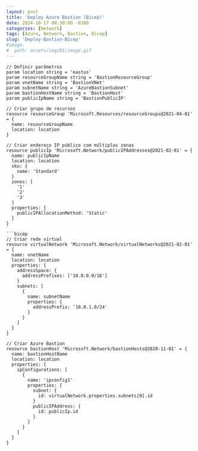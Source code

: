 ```yaml
---
layout: post
title: 'Deploy Azure Bastion (Bicep)'
date: 2024-10-17 08:30:00 -0300
categories: [Network]
tags: [Azure, Network, Bastion, Bicep]
slug: 'Deploy-Bastion-Bicep'
#image:
#  path: assets/img/01/image.gif
---
```


```bicep
// Definir parâmetros
param location string = 'eastus'
param resourceGroupName string = 'BastionResourceGroup'
param vnetName string = 'BastionVNet'
param subnetName string = 'AzureBastionSubnet'
param bastionHostName string = 'BastionHost'
param publicIpName string = 'BastionPublicIP'
```

```bicep
// Criar grupo de recursos
resource resourceGroup 'Microsoft.Resources/resourceGroups@2021-04-01' = {
  name: resourceGroupName
  location: location
}
```

```bicep
// Criar endereço IP público com múltiplas zonas
resource publicIp 'Microsoft.Network/publicIPAddresses@2021-02-01' = {
  name: publicIpName
  location: location
  sku: {
    name: 'Standard'
  }
  zones: [
    '1'
    '2'
    '3'
  ]
  properties: {
    publicIPAllocationMethod: 'Static'
  }
}

```bicep
// Criar rede virtual
resource virtualNetwork 'Microsoft.Network/virtualNetworks@2021-02-01' = {
  name: vnetName
  location: location
  properties: {
    addressSpace: {
      addressPrefixes: ['10.0.0.0/16']
    }
    subnets: [
      {
        name: subnetName
        properties: {
          addressPrefix: '10.0.1.0/24'
        }
      }
    ]
  }
}
```

```bicep
// Criar Azure Bastion
resource bastionHost 'Microsoft.Network/bastionHosts@2020-11-01' = {
  name: bastionHostName
  location: location
  properties: {
    ipConfigurations: [
      {
        name: 'ipconfig1'
        properties: {
          subnet: {
            id: virtualNetwork.properties.subnets[0].id
          }
          publicIPAddress: {
            id: publicIp.id
          }
        }
      }
    ]
  }
}
```